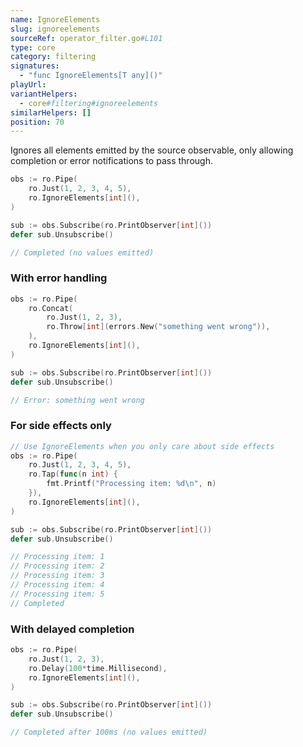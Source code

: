 ```yaml
---
name: IgnoreElements
slug: ignoreelements
sourceRef: operator_filter.go#L101
type: core
category: filtering
signatures:
  - "func IgnoreElements[T any]()"
playUrl:
variantHelpers:
  - core#filtering#ignoreelements
similarHelpers: []
position: 70
---
```


Ignores all elements emitted by the source observable, only allowing completion or error notifications to pass through.

```go
obs := ro.Pipe(
    ro.Just(1, 2, 3, 4, 5),
    ro.IgnoreElements[int](),
)

sub := obs.Subscribe(ro.PrintObserver[int]())
defer sub.Unsubscribe()

// Completed (no values emitted)
```

### With error handling

```go
obs := ro.Pipe(
    ro.Concat(
        ro.Just(1, 2, 3),
        ro.Throw[int](errors.New("something went wrong")),
    ),
    ro.IgnoreElements[int](),
)

sub := obs.Subscribe(ro.PrintObserver[int]())
defer sub.Unsubscribe()

// Error: something went wrong
```

### For side effects only

```go
// Use IgnoreElements when you only care about side effects
obs := ro.Pipe(
    ro.Just(1, 2, 3, 4, 5),
    ro.Tap(func(n int) {
        fmt.Printf("Processing item: %d\n", n)
    }),
    ro.IgnoreElements[int](),
)

sub := obs.Subscribe(ro.PrintObserver[int]())
defer sub.Unsubscribe()

// Processing item: 1
// Processing item: 2
// Processing item: 3
// Processing item: 4
// Processing item: 5
// Completed
```

### With delayed completion

```go
obs := ro.Pipe(
    ro.Just(1, 2, 3),
    ro.Delay(100*time.Millisecond),
    ro.IgnoreElements[int](),
)

sub := obs.Subscribe(ro.PrintObserver[int]())
defer sub.Unsubscribe()

// Completed after 100ms (no values emitted)
```